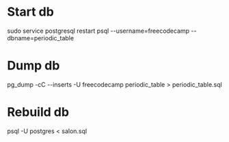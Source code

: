 # Start db
sudo service postgresql restart
psql --username=freecodecamp --dbname=periodic_table

# Dump db
pg_dump -cC --inserts -U freecodecamp periodic_table > periodic_table.sql

# Rebuild db
psql -U postgres < salon.sql